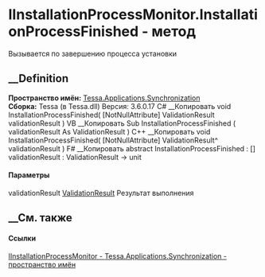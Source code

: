 # IInstallationProcessMonitor.InstallationProcessFinished - метод
Вызывается по завершению процесса установки
## __Definition
 **Пространство имён:**
[Tessa.Applications.Synchronization](N_Tessa_Applications_Synchronization.htm)  
 **Сборка:** Tessa (в Tessa.dll) Версия: 3.6.0.17
C# __Копировать
     void InstallationProcessFinished(
    	[NotNullAttribute] ValidationResult validationResult
    )
VB __Копировать
     Sub InstallationProcessFinished ( 
    	<NotNullAttribute> validationResult As ValidationResult
    )
C++ __Копировать
     void InstallationProcessFinished(
    	[NotNullAttribute] ValidationResult^ validationResult
    )
F# __Копировать
     abstract InstallationProcessFinished : 
            [<NotNullAttribute>] validationResult : ValidationResult -> unit 
#### Параметры
validationResult
[ValidationResult](T_Tessa_Platform_Validation_ValidationResult.htm)
    Результат выполнения
##  __См. также
#### Ссылки
[IInstallationProcessMonitor -
](T_Tessa_Applications_Synchronization_IInstallationProcessMonitor.htm)
[Tessa.Applications.Synchronization - пространство
имён](N_Tessa_Applications_Synchronization.htm)
